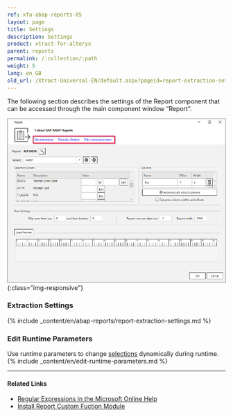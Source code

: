 ```yaml
---
ref: xfa-abap-reports-05
layout: page
title: Settings
description: Settings
product: xtract-for-alteryx
parent: reports
permalink: /:collection/:path
weight: 5
lang: en_GB
old_url: /Xtract-Universal-EN/default.aspx?pageid=report-extraction-settings
---
```


The following section describes the settings of the Report component that can be accessed through the main component window “Report”.

![Report Component](/img/content/report-settings.png){:class="img-responsive"}

### Extraction Settings

{% include _content/en/abap-reports/report-extraction-settings.md %}

### Edit Runtime Parameters

Use runtime parameters to change [selections](./variants-and-selections#edit-selections) dynamically during runtime.<br>
{% include _content/en/edit-runtime-parameters.md %}

*****
#### Related Links
- [Regular Expressions in the Microsoft Online Help](http://msdn.microsoft.com/en-us/library/az24scfc.aspx)
- [Install Report Custom Fuction Module](../sap-customizing#installation-with-an-sap-transport)